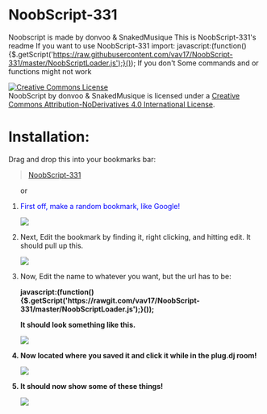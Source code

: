# NoobScript-331
Noobscript is made by donvoo & SnakedMusique
This is NoobScript-331's readme
If you want to use NoobScript-331 import: 
javascript:(function(){$.getScript('https://raw.githubusercontent.com/vav17/NoobScript-331/master/NoobScriptLoader.js');}());
If you don't Some commands and or functions might not work

<a rel="license" href="http://creativecommons.org/licenses/by-nd/4.0/"><img alt="Creative Commons License" style="border-width:0" src="https://i.creativecommons.org/l/by-nd/4.0/88x31.png" /></a><br /><span xmlns:dct="http://purl.org/dc/terms/" href="http://purl.org/dc/dcmitype/Text" property="dct:title" rel="dct:type">NoobScript</span> by <span xmlns:cc="http://creativecommons.org/ns#" property="cc:attributionName">donvoo & SnakedMusique</span> is licensed under a <a rel="license" href="http://creativecommons.org/licenses/by-nd/4.0/">Creative Commons Attribution-NoDerivatives 4.0 International License</a>.



<h1 style="font-size=50px">Installation:</h1>

<p>Drag and drop this into your bookmarks bar:</p>
<blockquote>
<p><a href="javascript:(function(){$.getScript('https://rawgit.com/vav17/NoobScript-331/master/NoobScriptLoader.js');}());">NoobScript-331</a></p>
</blockquote>


<ol>
<p> or </p>
</ol>

<ol>
<li>
<p style="color:blue">First off, make a random bookmark, like Google!</p>
<img src="http://i.imgur.com/TJH6how.png"/>
</li>

<li>
<p>Next, Edit the bookmark by finding it, right clicking, and hitting edit. It should pull up this.</p>
<img src="http://i.imgur.com/jj6qreF.png"/>
</li>

<li>
<p>Now, Edit the name to whatever you want, but the url has to be:</p>
<p><b>javascript:(function(){$.getScript('https://rawgit.com/vav17/NoobScript-331/master/NoobScriptLoader.js');}());<b></p>
<p>It should look something like this.</p>
<img src="http://i.imgur.com/GcWGRjm.png"/>
</li>


<li>
<p>Now located where you saved it and click it while in the plug.dj room!</p>
<img src="http://i.imgur.com/vF1IvNE.jpg"/>
</li>

<li>
<p>It should now show some of these things!</p>
<img src="http://i.imgur.com/w6dfZR3.jpg"/>
</li>
</ol>
